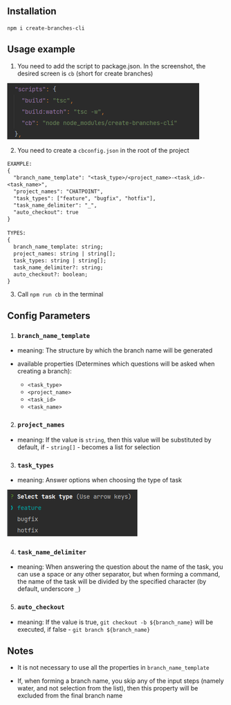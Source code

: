 ## Installation

```
npm i create-branches-cli
```

## Usage example

1) You need to add the script to package.json. 
In the screenshot, the desired screen is ```cb``` (short for create branches)

![img.png](readme_assets/img.png)

2) You need to create a ```cbconfig.json``` in the root of the project

```
EXAMPLE:
{
  "branch_name_template": "<task_type>/<project_name>-<task_id>-<task_name>",
  "project_names": "CHATPOINT",
  "task_types": ["feature", "bugfix", "hotfix"],
  "task_name_delimiter": "_",
  "auto_checkout": true
}

TYPES: 
{
  branch_name_template: string;
  project_names: string | string[];
  task_types: string | string[];
  task_name_delimiter?: string;
  auto_checkout?: boolean;
}
```
3) Сall ```npm run cb``` in the terminal

## Config Parameters

1) ### ```branch_name_template```

- meaning: The structure by which the branch name will be generated
- available properties (Determines which questions will be asked when creating a branch): 
  
    - ```<task_type> ```
    - ```<project_name>```
    - ```<task_id> ```
    - ```<task_name>```



2) ### ```project_names```
- meaning: If the value is ```string```, then this value will be substituted by default, if - ```string[]``` - becomes a list for selection

3) ### ```task_types```
- meaning: Answer options when choosing the type of task

![img_2.png](readme_assets/img_2.png)

4) ### ```task_name_delimiter```
- meaning: When answering the question about the name of the task, you can use a space or any other separator, but when forming a command, the name of the task will be divided by the specified character (by default, underscore ```_```)

5) ### ```auto_checkout```
- meaning: If the value is true, ```git checkout -b ${branch_name}``` will be executed, if false - ```git branch ${branch_name}```


## Notes

- It is not necessary to use all the properties in ```branch_name_template```

- If, when forming a branch name, you skip any of the input steps (namely water, and not selection from the list), then this property will be excluded from the final branch name